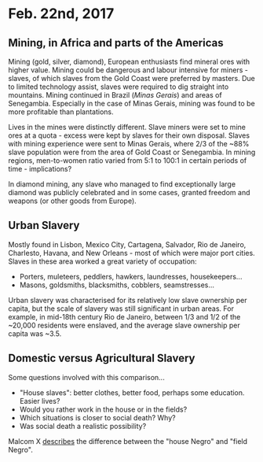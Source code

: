 Feb. 22nd, 2017
===============

Mining, in Africa and parts of the Americas
-------------------------------------------

Mining (gold, silver, diamond), European enthusiasts find mineral ores with higher value. Mining could be dangerous and labour intensive for miners - slaves, of which slaves from the Gold Coast were preferred by masters. Due to limited technology assist, slaves were required to dig straight into mountains. Mining continued in Brazil (*Minas Gerais*) and areas of Senegambia. Especially in the case of Minas Gerais, mining was found to be more profitable than plantations.

Lives in the mines were distinctly different. Slave miners were set to mine ores at a quota - excess were kept by slaves for their own disposal. Slaves with mining experience were sent to Minas Gerais, where 2/3 of the ~88% slave population were from the area of Gold Coast or Senegambia. In mining regions, men-to-women ratio varied from 5:1 to 100:1 in certain periods of time - implications?

In diamond mining, any slave who managed to find exceptionally large diamond was publicly celebrated and in some cases, granted freedom and weapons (or other goods from Europe).

Urban Slavery
-------------

Mostly found in Lisbon, Mexico City, Cartagena, Salvador, Rio de Janeiro, Charlesto, Havana, and New Orleans - most of which were major port cities. Slaves in these area worked a great variety of occupation:

- Porters, muleteers, peddlers, hawkers, laundresses, housekeepers...
- Masons, goldsmiths, blacksmiths, cobblers, seamstresses...

Urban slavery was characterised for its relatively low slave ownership per capita, but the scale of slavery was still significant in urban areas. For example, in mid-18th century Rio de Janeiro, between 1/3 and 1/2 of the ~20,000 residents were enslaved, and the average slave ownership per capita was ~3.5.

Domestic versus Agricultural Slavery
------------------------------------

Some questions involved with this comparison...

- "House slaves": better clothes, better food, perhaps some education. Easier lives?
- Would you rather work in the house or in the fields?
- Which situations is closer to social death? Why?
- Was social death a realistic possibility?

Malcom X [describes](http://ccnmtl.columbia.edu/projects/mmt/mxp/speeches/mxt17.html) the difference between the "house Negro" and "field Negro".
